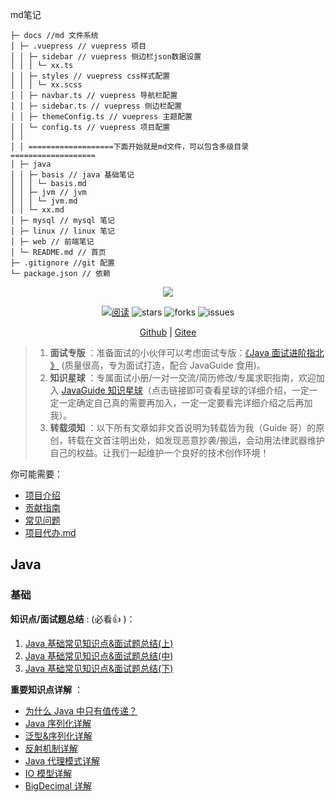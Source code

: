 md笔记

```text
├─ docs //md 文件系统 
│ ├─ .vuepress // vuepress 项目 
│ │ ├─ sidebar // vuepress 侧边栏json数据设置 
│ │ │ └─ xx.ts 
│ │ ├─ styles // vuepress css样式配置 
│ │ │ └─ xx.scss 
│ │ ├─ navbar.ts // vuepress 导航栏配置 
│ │ ├─ sidebar.ts // vuepress 侧边栏配置 
│ │ ├─ themeConfig.ts // vuepress 主题配置 
│ │ └─ config.ts // vuepress 项目配置 
│ │  
│ │ ===================下面开始就是md文件，可以包含多级目录=================== 
│ ├─ java 
│ │ ├─ basis // java 基础笔记 
│ │ │ └─ basis.md 
│ │ ├─ jvm // jvm 
│ │ │ └─ jvm.md 
│ │ └─ xx.md 
│ ├─ mysql // mysql 笔记 
│ ├─ linux // linux 笔记 
│ ├─ web // 前端笔记 
│ └─ README.md // 首页 
├─ .gitignore //git 配置 
└─ package.json // 依赖

```


<div align="center">
    <p>
        <a href="https://gitee.com/cps007/notemd" target="_blank">
            <img src="https://img-blog.csdnimg.cn/img_convert/1c00413c65d1995993bf2b0daf7b4f03.png#pic_center" width="" />
        </a>
    </p>
    <p>
        <a href="https://javajf.cn/"><img src="https://img.shields.io/badge/阅读-read-brightgreen.svg" alt="阅读" /></a>
        <img src="https://img.shields.io/github/stars/cps007/JavaGuide" alt="stars" />
        <img src="https://img.shields.io/github/forks/cps007/JavaGuide" alt="forks" />
        <img src="https://img.shields.io/github/issues/cps007/JavaGuide" alt="issues" />
    </p>
    <p>
        <a target="_blank" href="https://github.com/">Github</a> |
        <a target="_blank" href="https://gitee.com/cps007/notemd">Gitee</a>
    </p>  
</div>

> 1. **面试专版** ：准备面试的小伙伴可以考虑面试专版：[《Java 面试进阶指北 》](https://www.yuque.com/docs/share/f37fc804-bfe6-4b0d-b373-9c462188fec7) (质量很高，专为面试打造，配合 JavaGuide 食用)。
> 1. **知识星球** ：专属面试小册/一对一交流/简历修改/专属求职指南，欢迎加入 [JavaGuide 知识星球](https://www.yuque.com/docs/share/8a30ffb5-83f3-40f9-baf9-38de68b906dc)（点击链接即可查看星球的详细介绍，一定一定一定确定自己真的需要再加入，一定一定要看完详细介绍之后再加我）。
> 2. **转载须知** ：以下所有文章如非文首说明为转载皆为我（Guide 哥）的原创，转载在文首注明出处，如发现恶意抄袭/搬运，会动用法律武器维护自己的权益。让我们一起维护一个良好的技术创作环境！

你可能需要：

* [项目介绍](./docs/javaguide/intro.md)
* [贡献指南](./docs/javaguide/contribution-guideline.md)
* [常见问题](./docs/javaguide/faq.md)
* [项目代办.md](./docs/javaguide/todo)

## Java

### 基础

**知识点/面试题总结** : (必看:+1: )：

1. [Java 基础常见知识点&面试题总结(上)](docs/java/basis/java-basic-questions-01.md)
2. [Java 基础常见知识点&面试题总结(中)](docs/java/basis/java-basic-questions-02.md)
3. [Java 基础常见知识点&面试题总结(下)](docs/java/basis/java-basic-questions-03.md)

**重要知识点详解** ：

* [为什么 Java 中只有值传递？](docs/java/basis/why-there-only-value-passing-in-java.md)
* [Java 序列化详解](docs/java/basis/serialization.md)
* [泛型&序列化详解](docs/java/basis/generics-and-wildcards.md)
* [反射机制详解](docs/java/basis/reflection.md)
* [Java 代理模式详解](docs/java/basis/proxy.md)
* [IO 模型详解](docs/java/basis/io.md)
* [BigDecimal 详解](docs/java/basis/bigdecimal.md)
